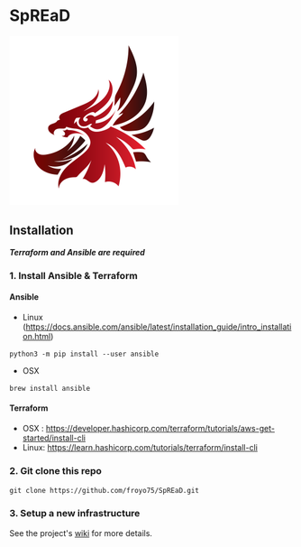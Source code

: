 # SpREaD

<img src="images/eagle.png" width="300px">

## Installation

***Terraform and Ansible are required***

### 1. Install Ansible & Terraform

#### Ansible
- Linux (https://docs.ansible.com/ansible/latest/installation_guide/intro_installation.html)
```shell
python3 -m pip install --user ansible
```
- OSX
```shell
brew install ansible
```

#### Terraform
- OSX : https://developer.hashicorp.com/terraform/tutorials/aws-get-started/install-cli
- Linux: https://learn.hashicorp.com/tutorials/terraform/install-cli

### 2. Git clone this repo
```shell
git clone https://github.com/froyo75/SpREaD.git
```

### 3. Setup a new infrastructure
See the project's [wiki](https://github.com/froyo75/SpREaD/wiki/Setup-Infrastructure) for more details.
